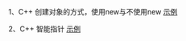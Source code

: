 1、C++ 创建对象的方式，使用new与不使用new
[示例](https://blog.csdn.net/cscmaker/article/details/7019977)

2、C++ 智能指针
[示例](https://www.cnblogs.com/WindSun/p/11444429.html)
